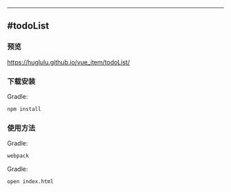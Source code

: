 ---
#todoList
-------------
### 预览
https://huglulu.github.io/vue_item/todoList/
### 下载安装
Gradle:  
``` xml
npm install
```
### 使用方法

Gradle:  
``` xml
webpack
```
Gradle:  
``` xml
open index.html
```